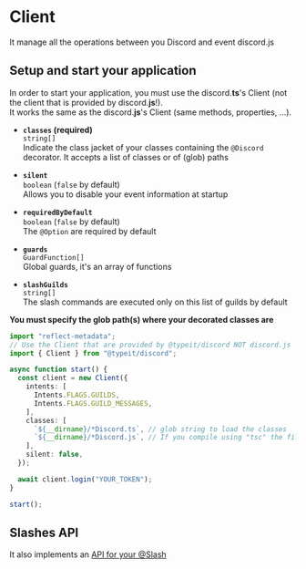 # Client
It manage all the operations between you Discord and event discord.js

## Setup and start your application
In order to start your application, you must use the discord.**ts**'s Client (not the client that is provided by discord.**js**!).  
It works the same as the discord.**js**'s Client (same methods, properties, ...).

- **`classes` (required)**  
  `string[]`    
  Indicate the class jacket of your classes containing the `@Discord` decorator. It accepts a list of classes or of (glob) paths

- **`silent`**    
  `boolean` (`false` by default)   
  Allows you to disable your event information at startup

- **`requiredByDefault`**    
  `boolean` (`false` by default)  
  The `@Option` are required by default 

- **`guards`**    
  `GuardFunction[]`  
  Global guards, it's an array of functions

- **`slashGuilds`**    
  `string[]`   
  The slash commands are executed only on this list of guilds by default

**You must specify the glob path(s) where your decorated classes are**

```ts
import "reflect-metadata";
// Use the Client that are provided by @typeit/discord NOT discord.js
import { Client } from "@typeit/discord";

async function start() {
  const client = new Client({
    intents: [
      Intents.FLAGS.GUILDS,
      Intents.FLAGS.GUILD_MESSAGES,
    ],
    classes: [
      `${__dirname}/*Discord.ts`, // glob string to load the classes
      `${__dirname}/*Discord.js`, // If you compile using "tsc" the file extension change to .js
    ],
    silent: false,
  });

  await client.login("YOUR_TOKEN");
}

start();
```

## Slashes API
It also implements an [API for your @Slash](http://localhost:8080/decorators/slash.html#slash-api)


